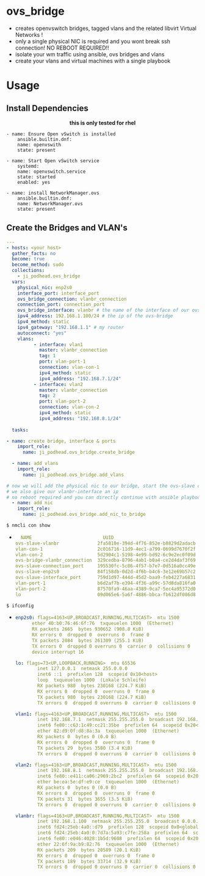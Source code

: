 # ovs_bridge
- creates openvswitch bridges, tagged vlans and the related libvirt Virtual Networks !
- only a single physical NIC is required and you wont break ssh connection! NO REBOOT REQUIRED!!
- isolate your wm traffic using ansible, ovs bridges and vlans 
- create your vlans and  virtual machines with a single playbook



# Usage
## Install Dependencies
<center><b>
this is only tested for rhel
</b></center>

```
- name: Ensure Open vSwitch is installed
    ansible.builtin.dnf:
    name: openvswith
    state: present

- name: Start Open vSwitch service
    systemd:
    name: openvswitch.service
    state: started
    enabled: yes

- name: install NetworkManager.ovs
    ansible.builtin.dnf:
    name: NetworkManager.ovs
    state: present
```
## Create the Bridges and VLAN's

```yaml
---
- hosts: <your host>
  gather_facts: no
  become: true
  become_method: sudo
  collections:
    - ji_podhead.ovs_bridge
  vars:
    physical_nic: enp2s0
    interface_port: interface_port
    ovs_bridge_connection: vlanbr_connection
    connection_port: connection_port
    ovs_bridge_interface: vlanbr # the name of the interface of our ovs-bridge
    ipv4_address: 192.168.1.100/24 # the ip of the ovs-bridge
    ipv4_method: static
    ipv4_gateway: "192.168.1.1" # my router
    autoconnect: "yes"
    vlans:
          - interface: vlan1
            master: vlanbr_connection
            tag: 1
            port: vlan-port-1
            connection: vlan-con-1
            ipv4_method: static
            ipv4_address: "192.168.7.1/24"
          - interface: vlan2
            master: vlanbr_connection
            tag: 2
            port: vlan-port-2
            connection: vlan-con-2
            ipv4_method: static
            ipv4_address: "192.168.8.1/24"
  
  tasks:

- name: create bridge, interface & ports
    import_role: 
      name: ji_podhead.ovs_bridge.create_bridge

  - name: add vlans
    import_role: 
      name: ji_podhead.ovs_bridge.add_vlans

# now we will add the physical nic to our bridge, start the ovs-slave connection 
# we also give our vlanbr-interface an ip
# no reboot required and you can directly continue with ansible playbooks
  - name: add nic
    import_role:
      name: ji_podhead.ovs_bridge.add_nic_to_bridge

```
```bash
$ nmcli con show
```
  - ```yaml 
      NAME                          UUID                                  TYPE           DEVICE            
    ovs-slave-vlanbr              2fa5810e-394d-4f76-852e-b8829d2adacb  ovs-interface  vlanbr            
    vlan-con-1                    2c016716-11d9-4ec1-a799-0699d7670f2f  ovs-interface  vlan1             
    vlan-con-2                    5d2904c1-5198-4e99-bd92-6c9e2ec0f09d  ovs-interface  vlan2             
    ovs-bridge-vlanbr_connection  329cedba-8796-4ab1-b0a4-ce2d4daf3f69  ovs-bridge     vlanbr_connection 
    ovs-slave-connection_port     195530fc-5c86-4f57-b7e7-0d516a0cc49e  ovs-port       connection_port   
    ovs-slave-enp2s0              84f158db-0d2d-4f6b-b4c6-3e12e69b57c2  ethernet       enp2s0            
    ovs-slave-interface_port      759d1d97-444d-45d2-baa9-feb4227a6831  ovs-port       interface_port    
    vlan-port-1                   b6d2af7b-e394-4f36-a99c-57d8da816fa0  ovs-port       vlan1             
    vlan-port-2                   87570fa9-46aa-4389-9ca7-5ec4a95372d0  ovs-port       vlan2             
    lo                            09d065e6-5a6f-4886-bbca-fb612df086d8  loopback       lo    
    ```

```bash
$ ifconfig
```
  - ```yaml
    enp2s0: flags=4163<UP,BROADCAST,RUNNING,MULTICAST>  mtu 1500
          ether 40:b0:76:46:6f:76  txqueuelen 1000  (Ethernet)
          RX packets 2665  bytes 930652 (908.8 KiB)
          RX errors 0  dropped 0  overruns 0  frame 0
          TX packets 2084  bytes 261309 (255.1 KiB)
          TX errors 0  dropped 0 overruns 0  carrier 0  collisions 0
          device interrupt 16  

    lo: flags=73<UP,LOOPBACK,RUNNING>  mtu 65536
            inet 127.0.0.1  netmask 255.0.0.0
            inet6 ::1  prefixlen 128  scopeid 0x10<host>
            loop  txqueuelen 1000  (Lokale Schleife)
            RX packets 980  bytes 230168 (224.7 KiB)
            RX errors 0  dropped 0  overruns 0  frame 0
            TX packets 980  bytes 230168 (224.7 KiB)
            TX errors 0  dropped 0 overruns 0  carrier 0  collisions 0

    vlan1: flags=4163<UP,BROADCAST,RUNNING,MULTICAST>  mtu 1500
            inet 192.168.7.1  netmask 255.255.255.0  broadcast 192.168.7.255
            inet6 fe80::c63:1c49:cc21:35be  prefixlen 64  scopeid 0x20<link>
            ether 82:d9:0f:d8:8a:3a  txqueuelen 1000  (Ethernet)
            RX packets 0  bytes 0 (0.0 B)
            RX errors 0  dropped 0  overruns 0  frame 0
            TX packets 29  bytes 3580 (3.4 KiB)
            TX errors 0  dropped 0 overruns 0  carrier 0  collisions 0

    vlan2: flags=4163<UP,BROADCAST,RUNNING,MULTICAST>  mtu 1500
            inet 192.168.8.1  netmask 255.255.255.0  broadcast 192.168.8.255
            inet6 fe80::e411:ca06:2969:2bc2  prefixlen 64  scopeid 0x20<link>
            ether be:ea:5e:df:e9:ce  txqueuelen 1000  (Ethernet)
            RX packets 0  bytes 0 (0.0 B)
            RX errors 0  dropped 0  overruns 0  frame 0
            TX packets 31  bytes 3655 (3.5 KiB)
            TX errors 0  dropped 0 overruns 0  carrier 0  collisions 0

    vlanbr: flags=4163<UP,BROADCAST,RUNNING,MULTICAST>  mtu 1500
            inet 192.168.1.100  netmask 255.255.255.0  broadcast 0.0.0.0
            inet6 fd24:25eb:4a0::d79  prefixlen 128  scopeid 0x0<global>
            inet6 fd24:25eb:4a0:0:7d7a:5a93:c7fe:258a  prefixlen 64  scopeid 0x0<global>
            inet6 fe80::e046:4028:1b5d:9608  prefixlen 64  scopeid 0x20<link>
            ether 22:6f:9a:b9:82:76  txqueuelen 1000  (Ethernet)
            RX packets 209  bytes 20589 (20.1 KiB)
            RX errors 0  dropped 0  overruns 0  frame 0
            TX packets 189  bytes 33714 (32.9 KiB)
            TX errors 0  dropped 0 overruns 0  carrier 0  collisions 0
    ```